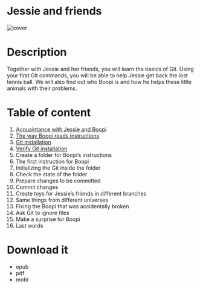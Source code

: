 # Jessie and friends


![cover](https://user-images.githubusercontent.com/8645216/178571012-f5b66536-86f7-4b7b-b3b9-54458713818d.jpeg)

# Description

Together with Jessie and her friends, you will learn the basics of Git. Using your first Git commands, you will be able to help Jessie get back the lost tennis ball. We will also find out who Boopi is and how he helps these little animals with their problems.

# Table of content

1. [Acquaintance with Jessie and Boopi](./chapter-01.md)
2. [The way Boopi reads instructions](./chapter-02.md)
3. [Git installation](./chapter-03.md)
4. [Verify Git installation](./chapter-04.md)
5. Create a folder for Boopi’s instructions
6. The first instruction for Boopi
7. Initializing the Git inside the folder
8. Check the state of the folder
9. Prepare changes to be committed
10. Commit changes
11. Create toys for Jessie’s friends in different branches
12. Same things from different universes
13. Fixing the Boopi that was accidentally broken
14. Ask Git to ignore files
15. Make a surprise for Boopi
16. Last words

# Download it

- epub
- pdf
- mobi
